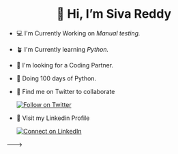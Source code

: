 # <h1 align="center">👋 Hi, I’m Siva Reddy</h1>
<!-- ![Siva](https://pbs.twimg.com/profile_images/1596685245172137986/rdHw57KR_400x400.jpg) --->
- 💻 I'm Currently Working on *Manual testing.*
- 🪴 I'm Currently learning *Python.*
- 🐧 I'm looking for a Coding Partner.
- 🐍 Doing 100 days of Python.
- 💚 Find me on Twitter to collaborate

   [![Follow on Twitter](https://img.shields.io/badge/--twitter?label=Twitter&logo=Twitter&style=social)](https://twitter.com/sivareddy184) 
<!-- [🐦SivaReddy184](https://twitter.com/sivareddy184)---> 
- 💙 Visit my Linkedin Profile 

   [![Connect on LinkedIn](https://img.shields.io/badge/--linkedin?label=LinkedIn&logo=LinkedIn&style=social)](https://www.linkedin.com/in/venkata-siva-reddy-m/)
<!--<img 
   src="https://github-readme-stats.vercel.app/api?username=SivaReddy184&show_icons=true&theme=tokyonight" 
/>--->
    
<!-- <!--START_SECTION:activity-->--->






<!---
SivaReddy184/SivaReddy184 is a ✨ special ✨ repository because its `README.md` (this file) appears on your GitHub profile.
You can click the Preview link to take a look at your changes.
--->
